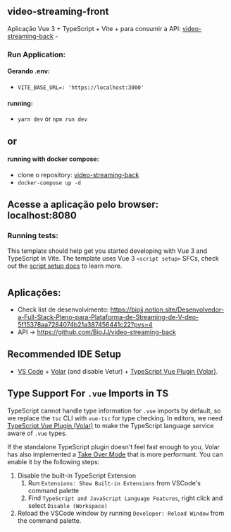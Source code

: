## video-streaming-front
Aplicação Vue 3 + TypeScript + Vite + para consumir a API: [video-streaming-back](https://github.com/BioJJ/video-streaming-back) - 

### Run Application:
#### Gerando .env:

- `VITE_BASE_URL=: 'https://localhost:3000'`

#### running:
- `yarn dev` or `npm run dev`

## or
#### running with docker compose:
- clone o repository: [video-streaming-back](https://github.com/BioJJ/video-streaming-back) 
- `docker-compose up -d`

## Acesse a aplicação pelo browser: localhost:8080

### Running tests:

This template should help get you started developing with Vue 3 and TypeScript in Vite. The template uses Vue 3 `<script setup>` SFCs, check out the [script setup docs](https://v3.vuejs.org/api/sfc-script-setup.html#sfc-script-setup) to learn more.

#
## Aplicações:
- Check list de desenvolvimento: https://biojj.notion.site/Desenvolvedor-a-Full-Stack-Pleno-para-Plataforma-de-Streaming-de-V-deo-5f15378aa7284074b21a387456441c22?pvs=4
- API -> https://github.com/BioJJ/video-streaming-back

## Recommended IDE Setup

- [VS Code](https://code.visualstudio.com/) + [Volar](https://marketplace.visualstudio.com/items?itemName=Vue.volar) (and disable Vetur) + [TypeScript Vue Plugin (Volar)](https://marketplace.visualstudio.com/items?itemName=Vue.vscode-typescript-vue-plugin).

## Type Support For `.vue` Imports in TS

TypeScript cannot handle type information for `.vue` imports by default, so we replace the `tsc` CLI with `vue-tsc` for type checking. In editors, we need [TypeScript Vue Plugin (Volar)](https://marketplace.visualstudio.com/items?itemName=Vue.vscode-typescript-vue-plugin) to make the TypeScript language service aware of `.vue` types.

If the standalone TypeScript plugin doesn't feel fast enough to you, Volar has also implemented a [Take Over Mode](https://github.com/johnsoncodehk/volar/discussions/471#discussioncomment-1361669) that is more performant. You can enable it by the following steps:

1. Disable the built-in TypeScript Extension
   1. Run `Extensions: Show Built-in Extensions` from VSCode's command palette
   2. Find `TypeScript and JavaScript Language Features`, right click and select `Disable (Workspace)`
2. Reload the VSCode window by running `Developer: Reload Window` from the command palette.

